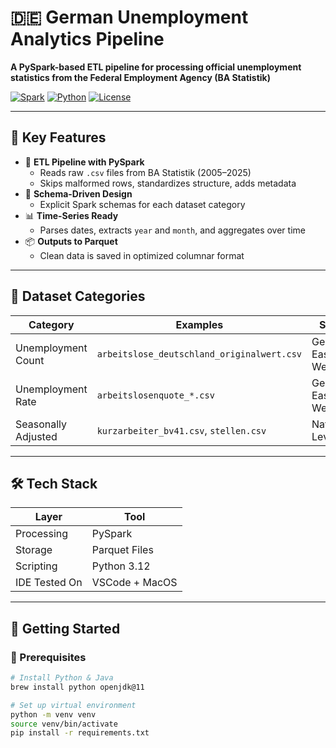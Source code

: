 # 🇩🇪 German Unemployment Analytics Pipeline

**A PySpark-based ETL pipeline for processing official unemployment statistics from the Federal Employment Agency (BA Statistik)**

[![Spark](https://img.shields.io/badge/Apache_Spark-3.5.5-E25A1C)](https://spark.apache.org/)
[![Python](https://img.shields.io/badge/Python-3.12%2B-3776AB)](https://python.org)
[![License](https://img.shields.io/badge/license-BSD--3--Clause-blue)](LICENSE)

---

## 📌 Key Features

- 🔄 **ETL Pipeline with PySpark**
  - Reads raw `.csv` files from BA Statistik (2005–2025)
  - Skips malformed rows, standardizes structure, adds metadata
- 🧱 **Schema-Driven Design**
  - Explicit Spark schemas for each dataset category
- 📊 **Time-Series Ready**
  - Parses dates, extracts `year` and `month`, and aggregates over time
- 📦 **Outputs to Parquet**
  - Clean data is saved in optimized columnar format

---

## 📂 Dataset Categories

| Category             | Examples                                | Scope                  |
|----------------------|-----------------------------------------|------------------------|
| Unemployment Count   | `arbeitslose_deutschland_originalwert.csv` | Germany, East, West    |
| Unemployment Rate    | `arbeitslosenquote_*.csv`               | Germany, East, West    |
| Seasonally Adjusted  | `kurzarbeiter_bv41.csv`, `stellen.csv` | National Level         |

---

## 🛠️ Tech Stack

| Layer        | Tool           |
|--------------|----------------|
| Processing   | PySpark        |
| Storage      | Parquet Files  |
| Scripting    | Python 3.12    |
| IDE Tested On| VSCode + MacOS |

---

## 🚀 Getting Started

### 🔧 Prerequisites

```bash
# Install Python & Java
brew install python openjdk@11

# Set up virtual environment
python -m venv venv
source venv/bin/activate
pip install -r requirements.txt

